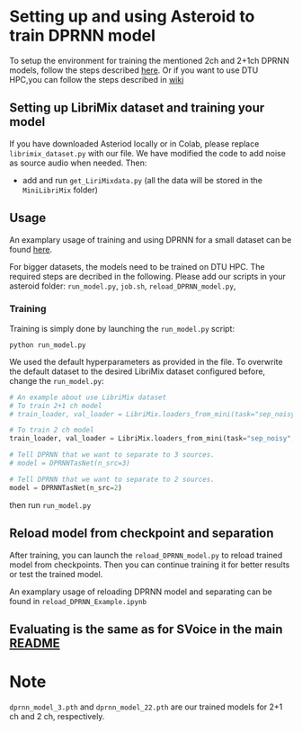# Setting up and using Asteroid to train DPRNN model

To setup the environment for training the mentioned 2ch and 2+1ch DPRNN models, follow the steps described [here](https://github.com/asteroid-team/asteroid). Or if you want to use DTU HPC,you can follow the steps described in [wiki](https://github.com/AnnaGr-Git/DL_Denoising_SpeechSeparation/wiki)

## Setting up LibriMix dataset and training your model

If you have downloaded Asteriod locally or in Colab, please replace `librimix_dataset.py` with our file. We have modified the code to add noise as source audio when needed. Then:

* add and run `get_LiriMixdata.py` (all the data will be stored in the `MiniLibriMix` folder)

## Usage

An examplary usage of training and using DPRNN for a small dataset can be found [here](https://github.com/AnnaGr-Git/DL_Denoising_SpeechSeparation/blob/main/asteroid/Train_DPRNN_Example.ipynb).

For bigger datasets, the models need to be trained on DTU HPC. The required steps are decribed in the following. Please add our scripts in your asteroid folder: `run_model.py`, `job.sh`, `reload_DPRNN_model.py`, 

### Training
Training is simply done by launching the `run_model.py` script:

```
python run_model.py
```

 We used the default hyperparameters as provided in the file. To overwrite the default dataset to the desired LibriMix dataset configured before, change the `run_model.py`:

``` python
# An example about use LibriMix dataset
# To train 2+1 ch model 
# train_loader, val_loader = LibriMix.loaders_from_mini(task="sep_noisy", batch_size=16, n_src=3)

# To train 2 ch model
train_loader, val_loader = LibriMix.loaders_from_mini(task="sep_noisy", batch_size=16, n_src=2)

# Tell DPRNN that we want to separate to 3 sources.
# model = DPRNNTasNet(n_src=3)

# Tell DPRNN that we want to separate to 2 sources.
model = DPRNNTasNet(n_src=2)

```
then run `run_model.py`


## Reload model from checkpoint and separation

After training, you can launch the `reload_DPRNN_model.py` to reload trained model from checkpoints. Then you can continue training it for better results or test the trained model.

An examplary usage of reloading DPRNN model and separating can be found in `reload_DPRNN_Example.ipynb`

## Evaluating is the same as for SVoice in the main [README](https://github.com/AnnaGr-Git/DL_Denoising_SpeechSeparation/blob/main/README.md)



# Note
`dprnn_model_3.pth` and `dprnn_model_22.pth` are our trained models for 2+1 ch and 2 ch, respectively. 

